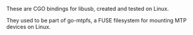 These are CGO bindings for libusb, created and tested on Linux.

They used to be part of go-mtpfs, a FUSE filesystem for mounting MTP
devices on Linux.
